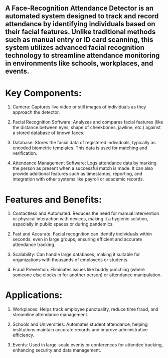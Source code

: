 ## A Face-Recognition Attendance Detector is an automated system designed to track and record attendance by identifying individuals based on their facial features. Unlike traditional methods such as manual entry or ID card scanning, this system utilizes advanced facial recognition technology to streamline attendance monitoring in environments like schools, workplaces, and events.

# Key Components:

1. Camera: Captures live video or still images of individuals as they approach the detector.
   
2. Facial Recognition Software: Analyzes and compares facial features (like the distance between eyes, shape of cheekbones, jawline, etc.) against a stored database of known faces.
   
3. Database: Stores the facial data of registered individuals, typically as encoded biometric templates. This data is used for matching and verification.

4. Attendance Management Software: Logs attendance data by marking the person as present when a successful match is made. It can also provide additional features such as timestamps, reporting, and integration with other systems like payroll or academic records.


# Features and Benefits:

1. Contactless and Automated: Reduces the need for manual intervention or physical interaction with devices, making it a hygienic solution, especially in public spaces or during pandemics.

2. Fast and Accurate: Facial recognition can identify individuals within seconds, even in large groups, ensuring efficient and accurate attendance tracking.

3. Scalability: Can handle large databases, making it suitable for organizations with thousands of employees or students.

4. Fraud Prevention: Eliminates issues like buddy punching (where someone else clocks in for another person) or attendance manipulation.

# Applications:
1. Workplaces: Helps track employee punctuality, reduce time fraud, and streamline attendance management.

2. Schools and Universities: Automates student attendance, helping institutions maintain accurate records and improve administrative efficiency.

3. Events: Used in large-scale events or conferences for attendee tracking, enhancing security and data management.
